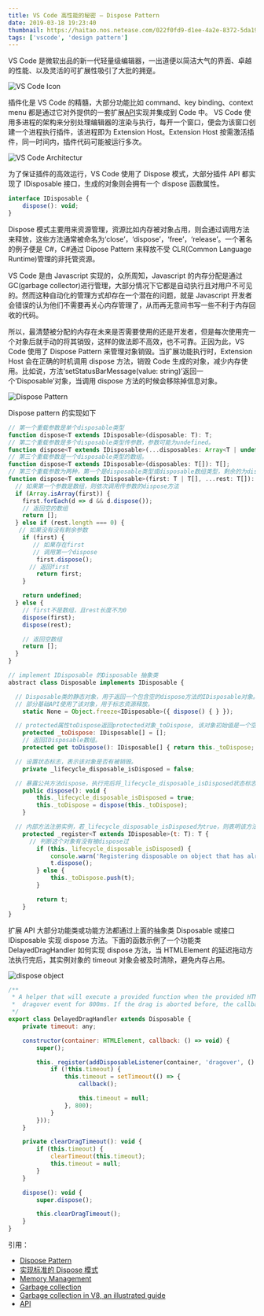 ```yaml
---
title: VS Code 高性能的秘密 — Dispose Pattern
date: 2019-03-18 19:23:40
thumbnail: https://haitao.nos.netease.com/022f0fd9-d1ee-4a2e-8372-5da19adf1238_225_224.png
tags: ['vscode', 'design pattern']
---
```


VS Code 是微软出品的新一代轻量级编辑器，一出道便以简洁大气的界面、卓越的性能、以及灵活的可扩展性吸引了大批的拥趸。

![VS Code Icon](https://haitao.nos.netease.com/2b129013-9a04-467f-8b46-b0ebe43b5fea_225_224.png)

插件化是 VS Code 的精髓，大部分功能比如 command、key binding、context menu 都是通过它对外提供的一套扩展[API](https://code.visualstudio.com/api)实现并集成到 Code 中。 <!-- more --> VS Code 使用多进程的架构来分别处理编辑器的渲染与执行，每开一个窗口，便会为该窗口创建一个进程执行插件，该进程即为 Extension Host。Extension Host 按需激活插件，同一时间内，插件代码可能被运行多次。

![VS Code Architectur](https://static001.geekbang.org/resource/image/d9/9b/d94bcbb1ff5e097660a9262cf485039b.png)

为了保证插件的高效运行，VS Code 使用了 Dispose 模式，大部分插件 API 都实现了 IDisposable 接口，生成的对象则会拥有一个 dispose 函数属性。

```js
interface IDisposable {
	dispose(): void;
}
```

Dispose 模式主要用来资源管理，资源比如内存被对象占用，则会通过调用方法来释放，这些方法通常被命名为‘close’，‘dispose’，‘free’，‘release’。一个著名的例子便是 C#，C#通过 Dipose Pattern 来释放不受 CLR(Common Language Runtime)管理的非托管资源。

VS Code 是由 Javascript 实现的，众所周知，Javascript 的内存分配是通过 GC(garbage collector)进行管理，大部分情况下它都是自动执行且对用户不可见的。然而这种自动化的管理方式却存在一个潜在的问题，就是 Javascript 开发者会错误的认为他们不需要再关心内存管理了，从而再无意间书写一些不利于内存回收的代码。

所以，最清楚被分配的内存在未来是否需要使用的还是开发者，但是每次使用完一个对象后就手动的将其销毁，这样的做法即不高效，也不可靠。正因为此，VS Code 使用了 Dispose Pattern 来管理对象销毁。当扩展功能执行时，Extension Host 会在正确的时机调用 dispose 方法，销毁 Code 生成的对象，减少内存使用。比如说，方法‘setStatusBarMessage(value: string)’返回一个‘Disposable’对象，当调用 dispose 方法的时候会移除掉信息对象。

![Dispose Pattern](https://haitao.nos.netease.com/94397bbc-f94b-4015-a7c2-ec53cf71e197_589_311.jpg)

Dispose pattern 的实现如下

```js
// 第一个重载参数是单个disposable类型
function dispose<T extends IDisposable>(disposable: T): T;
// 第二个重载参数是多个disposable类型传参数，参数可能为undefined。
function dispose<T extends IDisposable>(...disposables: Array<T | undefined>): T[];
// 第三个重载参数是一个disposable类型的数组。
function dispose<T extends IDisposable>(disposables: T[]): T[];
// 第三个重载参数为两种，第一个是disposable类型或disposable数组类型，剩余的为disposable类型。
function dispose<T extends IDisposable>(first: T | T[], ...rest: T[]): T | T[] | undefined {
  // 如果第一个参数是数组，则依次调用传参数的dispose方法
  if (Array.isArray(first)) {
  	first.forEach(d => d && d.dispose());
  	// 返回空的数组
  	return [];
  } else if (rest.length === 0) {
   // 如果没有没有剩余参数
  	if (first) {
  	   // 如果存在first
  	   // 调用第一个dispose
  		first.dispose();
  	  // 返回first
  		return first;
  	}

  	return undefined;
  } else {
    // first不是数组，且rest长度不为0
  	dispose(first);
  	dispose(rest);

  	// 返回空数组
  	return [];
  }
}

// implement IDisposable 的Disposable 抽象类
abstract class Disposable implements IDisposable {

  // Disposable类的静态对象，用于返回一个包含空的dispose方法的IDisposable对象。dispose被执行了，则表示该对象不再需要了。
  // 部分基础API使用了该对象，用于标志资源释放。
	static None = Object.freeze<IDisposable>({ dispose() { } });

  // protected属性toDispose返回protected对象_toDispose, 该对象初始值是一个空的数组。
	protected _toDispose: IDisposable[] = [];
	// 返回IDisposable数组。
	protected get toDispose(): IDisposable[] { return this._toDispose; }

  // 设置状态标志，表示该对象是否有被销毁。
	private _lifecycle_disposable_isDisposed = false;

  // 暴露公共方法dispose，执行完后将_lifecycle_disposable_isDisposed状态标志设为true，同时调用lifecycle内的dispose方法处理_toDispose数组，并重新赋值空数组。
	public dispose(): void {
		this._lifecycle_disposable_isDisposed = true;
		this._toDispose = dispose(this._toDispose);
	}

  // 内部方法注册实例，若_lifecycle_disposable_isDisposed为true，则表明该方法已经被dispose过，则不能再使用，需dispose掉，否则，推入_toDispose数组。
	protected _register<T extends IDisposable>(t: T): T {
	  // 判断这个对象有没有被dispose过
		if (this._lifecycle_disposable_isDisposed) {
			console.warn('Registering disposable on object that has already been disposed.');
			t.dispose();
		} else {
			this._toDispose.push(t);
		}

		return t;
	}
}
```

扩展 API 大部分功能类或功能方法都通过上面的抽象类 Disposable 或接口 IDisposable 实现 dispose 方法。下面的函数示例了一个功能类 DelayedDragHandler 如何实现 dispose 方法，当 HTMLElement 的延迟拖动方法执行完后，其实例对象的 timeout 对象会被及时清除，避免内存占用。

![dispose object](https://haitao.nos.netease.com/0a050e4d-f7f2-417d-9505-98c33bda36df_401_416.jpg)

```js
/**
 * A helper that will execute a provided function when the provided HTMLElement receives
 *  dragover event for 800ms. If the drag is aborted before, the callback will not be triggered.
 */
export class DelayedDragHandler extends Disposable {
	private timeout: any;

	constructor(container: HTMLElement, callback: () => void) {
		super();

		this._register(addDisposableListener(container, 'dragover', () => {
			if (!this.timeout) {
				this.timeout = setTimeout(() => {
					callback();

					this.timeout = null;
				}, 800);
			}
		}));
	}

	private clearDragTimeout(): void {
		if (this.timeout) {
			clearTimeout(this.timeout);
			this.timeout = null;
		}
	}

	dispose(): void {
		super.dispose();

		this.clearDragTimeout();
	}
}
```

引用：

-   [Dispose Pattern](https://en.wikipedia.org/wiki/Dispose_pattern)
-   [实现标准的 Dispose 模式](https://wizardforcel.gitbooks.io/effective-csharp/content/19.html)
-   [Memory Management](https://developer.mozilla.org/en-US/docs/Web/JavaScript/Memory_Management#Mark-and-sweep_algorithm)
-   [Garbage collection](https://javascript.info/garbage-collection)
-   [Garbage collection in V8, an illustrated guide](https://github.com/lrlna/sketchin/blob/master/guides/garbage-collection-in-v8.md#-sourcesjs)
-   [API](https://code.visualstudio.com/api)

